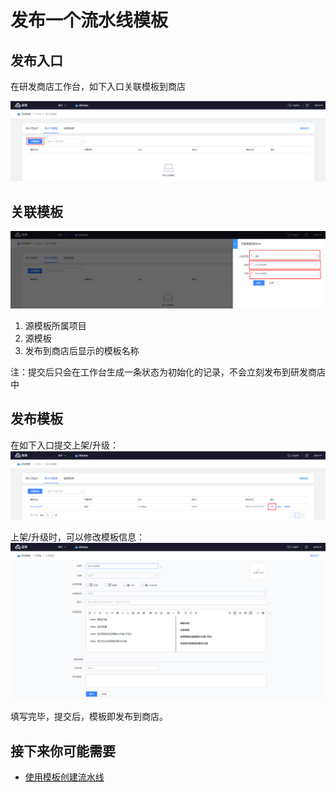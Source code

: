 # 发布一个流水线模板

## 发布入口

在研发商店工作台，如下入口关联模板到商店

![png](../../../assets/store_template_entry.png)

## 关联模板

![png](../../../assets/store_template_relate.png)

1. 源模板所属项目
2. 源模板
3. 发布到商店后显示的模板名称

注：提交后只会在工作台生成一条状态为初始化的记录，不会立刻发布到研发商店中

## 发布模板

在如下入口提交上架/升级：
![png](../../../assets/store_template_release_entry.png)

上架/升级时，可以修改模板信息：
![png](../../../assets/store_template_upgrade.png)

填写完毕，提交后，模板即发布到商店。

## 接下来你可能需要

* [使用模板创建流水线](../../Quickstarts/create-pipeline-by-template.md)
